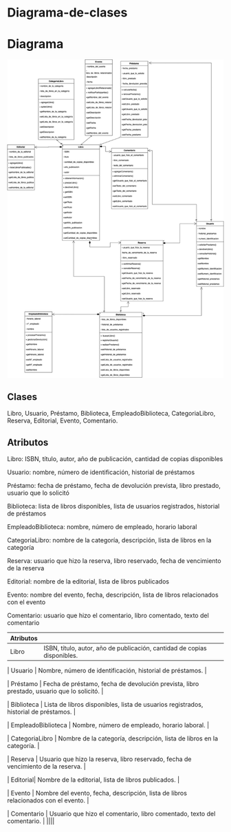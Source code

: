 <div align = “justify">

# Diagrama-de-clases

# Diagrama
<img src = "../Imagenes/Diagrama de clases proyecto.jpg">

## Clases
Libro, Usuario, Préstamo, Biblioteca, EmpleadoBiblioteca, CategoriaLibro, Reserva, Editorial, Evento, Comentario.

## Atributos
Libro: ISBN, título, autor, año de publicación, cantidad de copias disponibles

Usuario: nombre, número de identificación, historial de préstamos

Préstamo: fecha de préstamo, fecha de devolución prevista, libro prestado, usuario que lo solicitó

Biblioteca: lista de libros disponibles, lista de usuarios registrados, historial de préstamos

EmpleadoBiblioteca: nombre, número de empleado, horario laboral

CategoriaLibro: nombre de la categoría, descripción, lista de libros en la categoría

Reserva: usuario que hizo la reserva, libro reservado, fecha de vencimiento de la reserva

Editorial: nombre de la editorial, lista de libros publicados

Evento: nombre del evento, fecha, descripción, lista de libros relacionados con el evento

Comentario: usuario que hizo el comentario, libro comentado, texto del comentario

| Atributos ||
|---|---|
| Libro | ISBN, título, autor, año de publicación, cantidad de copias disponibles. |

| Usuario | Nombre, número de identificación, historial de préstamos. |

| Préstamo | Fecha de préstamo, fecha de devolución prevista, libro prestado, usuario que lo solicitó. |

| Biblioteca | Lista de libros disponibles, lista de usuarios registrados, historial de préstamos. |

| EmpleadoBiblioteca | Nombre, número de empleado, horario laboral. |

| CategoriaLibro | Nombre de la categoría, descripción, lista de libros en la categoría. |

| Reserva | Usuario que hizo la reserva, libro reservado, fecha de vencimiento de la reserva. |

| Editorial| Nombre de la editorial, lista de libros publicados. |

| Evento | Nombre del evento, fecha, descripción, lista de libros relacionados con el evento. |

| Comentario | Usuario que hizo el comentario, libro comentado, texto del comentario. |
||||




</div>
